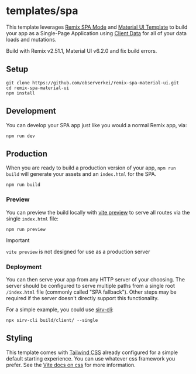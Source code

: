 # templates/spa

This template leverages [Remix SPA Mode](https://remix.run/docs/en/main/guides/spa-mode) and [Material UI Template](https://github.com/mui/material-ui/tree/master/examples/material-ui-remix-ts) to build your app as a Single-Page Application using [Client Data](https://remix.run/docs/en/main/guides/client-data) for all of your data loads and mutations.   

Build with Remix v2.51.1, Material UI v6.2.0 and fix build errors.  

## Setup

```shellscript
git clone https://github.com/observerkei/remix-spa-material-ui.git
cd remix-spa-material-ui
npm install
```

## Development

You can develop your SPA app just like you would a normal Remix app, via:

```shellscript
npm run dev
```

## Production

When you are ready to build a production version of your app, `npm run build` will generate your assets and an `index.html` for the SPA.

```shellscript
npm run build
```

### Preview

You can preview the build locally with [vite preview](https://vitejs.dev/guide/cli#vite-preview) to serve all routes via the single `index.html` file:

```shellscript
npm run preview
```

> [!IMPORTANT]
>
> `vite preview` is not designed for use as a production server

### Deployment

You can then serve your app from any HTTP server of your choosing. The server should be configured to serve multiple paths from a single root `/index.html` file (commonly called "SPA fallback"). Other steps may be required if the server doesn't directly support this functionality.

For a simple example, you could use [sirv-cli](https://www.npmjs.com/package/sirv-cli):

```shellscript
npx sirv-cli build/client/ --single
```

## Styling

This template comes with [Tailwind CSS](https://tailwindcss.com/) already configured for a simple default starting experience. You can use whatever css framework you prefer. See the [Vite docs on css](https://vitejs.dev/guide/features.html#css) for more information.
